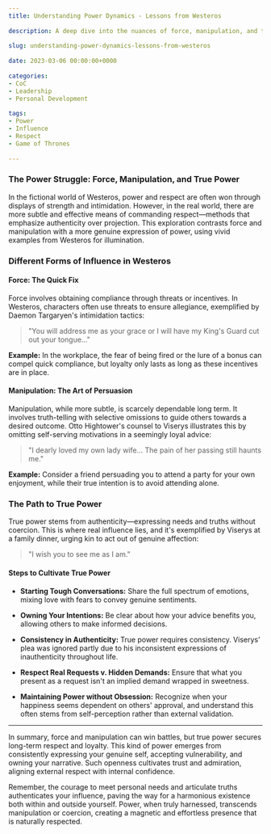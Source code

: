 ```yaml
---
title: Understanding Power Dynamics - Lessons from Westeros
    
description: A deep dive into the nuances of force, manipulation, and true power through examples from Westeros, offering insights into real-world applications.
    
slug: understanding-power-dynamics-lessons-from-westeros
    
date: 2023-03-06 00:00:00+0000
    
categories:
- CoC
- Leadership
- Personal Development
    
tags:
- Power
- Influence
- Respect
- Game of Thrones
    
---
```

    
### The Power Struggle: Force, Manipulation, and True Power

In the fictional world of Westeros, power and respect are often won through displays of strength and intimidation. However, in the real world, there are more subtle and effective means of commanding respect—methods that emphasize authenticity over projection. This exploration contrasts force and manipulation with a more genuine expression of power, using vivid examples from Westeros for illumination.

### Different Forms of Influence in Westeros

#### Force: The Quick Fix

Force involves obtaining compliance through threats or incentives. In Westeros, characters often use threats to ensure allegiance, exemplified by Daemon Targaryen's intimidation tactics:

> "You will address me as your grace or I will have my King's Guard cut out your tongue..."

**Example:** In the workplace, the fear of being fired or the lure of a bonus can compel quick compliance, but loyalty only lasts as long as these incentives are in place.

#### Manipulation: The Art of Persuasion

Manipulation, while more subtle, is scarcely dependable long term. It involves truth-telling with selective omissions to guide others towards a desired outcome. Otto Hightower's counsel to Viserys illustrates this by omitting self-serving motivations in a seemingly loyal advice:

> "I dearly loved my own lady wife... The pain of her passing still haunts me."

**Example:** Consider a friend persuading you to attend a party for your own enjoyment, while their true intention is to avoid attending alone.

### The Path to True Power

True power stems from authenticity—expressing needs and truths without coercion. This is where real influence lies, and it's exemplified by Viserys at a family dinner, urging kin to act out of genuine affection:

> "I wish you to see me as I am."

#### Steps to Cultivate True Power

- **Starting Tough Conversations:** Share the full spectrum of emotions, mixing love with fears to convey genuine sentiments.

- **Owning Your Intentions:** Be clear about how your advice benefits you, allowing others to make informed decisions.

- **Consistency in Authenticity:** True power requires consistency. Viserys’ plea was ignored partly due to his inconsistent expressions of inauthenticity throughout life.

- **Respect Real Requests v. Hidden Demands:** Ensure that what you present as a request isn't an implied demand wrapped in sweetness.

- **Maintaining Power without Obsession:** Recognize when your happiness seems dependent on others' approval, and understand this often stems from self-perception rather than external validation.

---

In summary, force and manipulation can win battles, but true power secures long-term respect and loyalty. This kind of power emerges from consistently expressing your genuine self, accepting vulnerability, and owning your narrative. Such openness cultivates trust and admiration, aligning external respect with internal confidence.

Remember, the courage to meet personal needs and articulate truths authenticates your influence, paving the way for a harmonious existence both within and outside yourself. Power, when truly harnessed, transcends manipulation or coercion, creating a magnetic and effortless presence that is naturally respected.
